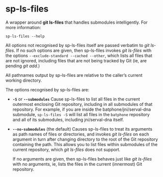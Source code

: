 sp-ls-files
===========

A wrapper around **git ls-files** that handles submodules intelligently.  For
more information:

    sp-ls-files --help

All options not recognised by sp-ls-files itself are passed verbatim to *git
ls-files*.  If no such options are given, then sp-ls-files invokes *git
ls-files* with the options `--exclude-standard --cached --other`, which lists
all files that are not ignored, including files that are not being tracked by
Git (ie, are pending *git add*.)

All pathnames output by sp-ls-files are relative to the caller’s current
working directory.

The options recognised by sp-ls-files are:

*  **`-S`** or **`--submodules`**
   Cause sp-ls-files to list all files in the current outermost enclosing Git
   repository, including in all submodules of that repository.  For example, if
   you are inside the batphone/jni/serval-dna submodule, `sp-ls-files -S` will
   list all files in the `batphone` repository and all of its submodules,
   including jni/serval-dna itself.

*  **`--no-submodules`** (the default)
   Causes sp-ls-files to treat its arguments as path names of files or
   directories, and invokes *git ls-files* on each argument in turn after
   changing directory to the root of the Git repository containing the path.
   This allows you to list files within submodules of the current repository,
   which *git ls-files* does not support.

   If no arguments are given, then sp-ls-files behaves just like *git ls-files*
   with no arguments, ie, lists the files in the current (innermost) Git
   repository.


